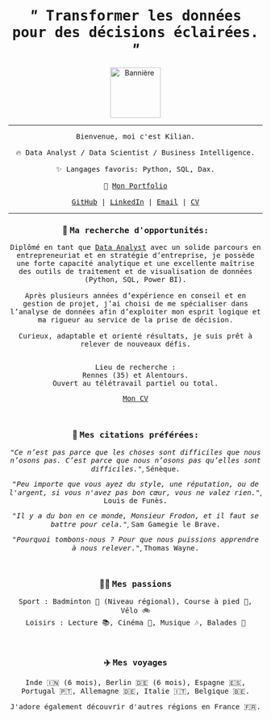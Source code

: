 <h1 align="center">
  <i>"</i><samp> Transformer les données pour des décisions éclairées. </samp><i>"</i>
</h1>

<p align="center">
  <img src="file:///Users/kilian/Downloads/DALL%C2%B7E%202025-03-12%2016.53.04%20-%20A%20futuristic%20and%20dynamic%20cover%20image%20representing%20data%20analysis,%20without%20any%20logos%20or%20text.%20The%20image%20features%20vibrant%20neon%20blue%20and%20purple%20tones%20with.webp" alt="Bannière" width="100">
</p>

<hr>

<p align="center" dir="auto">
  <samp>Bienvenue, moi c'est Kilian.<br><br>
  🔥 Data Analyst / Data Scientist / Business Intelligence.<br><br>
  ✨ Langages favoris: Python, SQL, Dax.<br><br>
  🎨 <a href="https://kiliancadiou.github.io/" target="_blank">Mon Portfolio</a><br><br>
  <a href="https://github.com/KilianCadiou" target="_blank">GitHub</a> | 
  <a href="https://www.linkedin.com/in/kiliancadiou/" target="_blank">LinkedIn</a> | 
  <a href="mailto:kiliancadiou@gmail.com" target="_blank">Email</a> | 
  <a href="https://drive.google.com/file/d/1pGEWTzEiTC4P-1EJFL0cH99N5UZZV_uf/view?usp=sharing" target="_blank">CV</a>
</samp>

<hr>

<h3 align="center" dir="auto">🎯 <strong><samp>Ma recherche d'opportunités:</strong></h3>

<p align="center" dir="auto"><samp>Diplômé en tant que <a href="https://www.wildcodeschool.com/fr-fr/formations-data/formation-data-analyst">Data Analyst</a> avec un solide parcours en entrepreneuriat et en stratégie d’entreprise, je possède une forte capacité analytique et une excellente maîtrise des outils de traitement et de visualisation de données (Python, SQL, Power BI).<br><br>Après plusieurs années d’expérience en conseil et en gestion de projet, j’ai choisi de me spécialiser dans l’analyse de données afin d’exploiter mon esprit logique et ma rigueur au service de la prise de décision.<br><br>Curieux, adaptable et orienté résultats, je suis prêt à relever de nouveaux défis.<br><br></p>

<p align="center" dir="auto"><samp>Lieu de recherche : <br>Rennes (35) et Alentours.<br>Ouvert au télétravail partiel ou total.</p>

<p align="center" dir="auto"><samp><a href="https://drive.google.com/file/d/1pGEWTzEiTC4P-1EJFL0cH99N5UZZV_uf/view?usp=sharing" target="_blank">Mon CV</a></p>

<br>
<h3 align="center" dir="auto">💬 <strong><samp>Mes citations préférées:</strong></h3>

<p align="center" dir="auto"><em><samp>"Ce n’est pas parce que les choses sont difficiles que nous n’osons pas. C’est parce que nous n’osons pas qu’elles sont difficiles."</em>, <samp>Sénèque.</p>

<p align="center" dir="auto"><em><samp>"Peu importe que vous ayez du style, une réputation, ou de l'argent, si vous n'avez pas bon cœur, vous ne valez rien."</em>, <samp>Louis de Funès.</p>

<p align="center" dir="auto"><em><samp>"Il y a du bon en ce monde, Monsieur Frodon, et il faut se battre pour cela."</em>, <samp>Sam Gamegie le Brave.</p>

<p align="center" dir="auto"><em><samp>"Pourquoi tombons-nous ? Pour que nous puissions apprendre à nous relever."</em>, <samp>Thomas Wayne.</p>
<br>
<h3 align="center" dir="auto">💁‍♂️ <strong><samp>Mes passions</strong></h3>

<p align="center" dir="auto"><samp>Sport : Badminton 🏸 (Niveau régional), Course à pied 🏃, Vélo 🚲<br>Loisirs : Lecture 📚, Cinéma 🎥, Musique 🎶, Balades 🥾
</p>

<br>
<h3 align="center" dir="auto">✈️ <strong><samp>Mes voyages</strong></h3>

<p align="center" dir="auto"><samp>Inde 🇮🇳 (6 mois), Berlin 🇩🇪 (6 mois), Espagne 🇪🇸, Portugal 🇵🇹, Allemagne 🇩🇪, Italie 🇮🇹, Belgique 🇧🇪.</p>

<p align="center" dir="auto"><samp>J'adore également découvrir d'autres régions en France 🇫🇷.</p>
